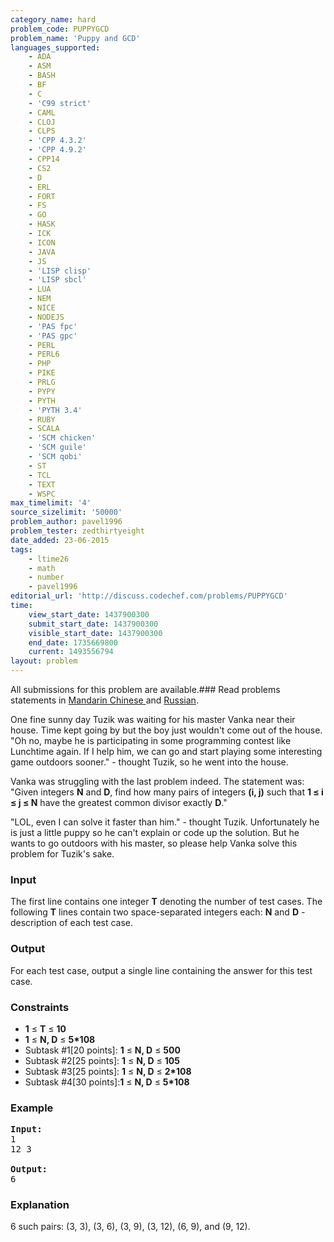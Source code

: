 ```yaml
---
category_name: hard
problem_code: PUPPYGCD
problem_name: 'Puppy and GCD'
languages_supported:
    - ADA
    - ASM
    - BASH
    - BF
    - C
    - 'C99 strict'
    - CAML
    - CLOJ
    - CLPS
    - 'CPP 4.3.2'
    - 'CPP 4.9.2'
    - CPP14
    - CS2
    - D
    - ERL
    - FORT
    - FS
    - GO
    - HASK
    - ICK
    - ICON
    - JAVA
    - JS
    - 'LISP clisp'
    - 'LISP sbcl'
    - LUA
    - NEM
    - NICE
    - NODEJS
    - 'PAS fpc'
    - 'PAS gpc'
    - PERL
    - PERL6
    - PHP
    - PIKE
    - PRLG
    - PYPY
    - PYTH
    - 'PYTH 3.4'
    - RUBY
    - SCALA
    - 'SCM chicken'
    - 'SCM guile'
    - 'SCM qobi'
    - ST
    - TCL
    - TEXT
    - WSPC
max_timelimit: '4'
source_sizelimit: '50000'
problem_author: pavel1996
problem_tester: zedthirtyeight
date_added: 23-06-2015
tags:
    - ltime26
    - math
    - number
    - pavel1996
editorial_url: 'http://discuss.codechef.com/problems/PUPPYGCD'
time:
    view_start_date: 1437900300
    submit_start_date: 1437900300
    visible_start_date: 1437900300
    end_date: 1735669800
    current: 1493556794
layout: problem
---
```

All submissions for this problem are available.###  Read problems statements in [Mandarin Chinese ](http://www.codechef.com/download/translated/LTIME26/mandarin/PUPPYGCD.pdf) and [Russian](http://www.codechef.com/download/translated/LTIME26/russian/PUPPYGCD.pdf).

One fine sunny day Tuzik was waiting for his master Vanka near their house. Time kept going by but the boy just wouldn't come out of the house. "Oh no, maybe he is participating in some programming contest like Lunchtime again. If I help him, we can go and start playing some interesting game outdoors sooner." - thought Tuzik, so he went into the house.

Vanka was struggling with the last problem indeed. The statement was: "Given integers **N** and **D**, find how many pairs of integers **(i, j)** such that **1 ≤ i ≤ j ≤ N** have the greatest common divisor exactly **D**."

"LOL, even I can solve it faster than him." - thought Tuzik. Unfortunately he is just a little puppy so he can't explain or code up the solution. But he wants to go outdoors with his master, so please help Vanka solve this problem for Tuzik's sake.

### Input

The first line contains one integer **T** denoting the number of test cases.
The following **T** lines contain two space-separated integers each: **N** and **D** - description of each test case.

### Output

For each test case, output a single line containing the answer for this test case.

### Constraints

- **1** ≤ **T** ≤ **10**
- **1** ≤ **N, D** ≤ **5\*108**
- Subtask #1\[20 points\]: **1** ≤ **N, D** ≤ **500**
- Subtask #2\[25 points\]: **1** ≤ **N, D** ≤ **105**
- Subtask #3\[25 points\]: **1** ≤ **N, D** ≤ **2\*108**
- Subtask #4\[30 points\]:**1** ≤ **N, D** ≤ **5\*108**

### Example

<pre><b>Input:</b>
1
12 3

<b>Output:</b>
6
</pre>
### Explanation

6 such pairs: (3, 3), (3, 6), (3, 9), (3, 12), (6, 9), and (9, 12).
